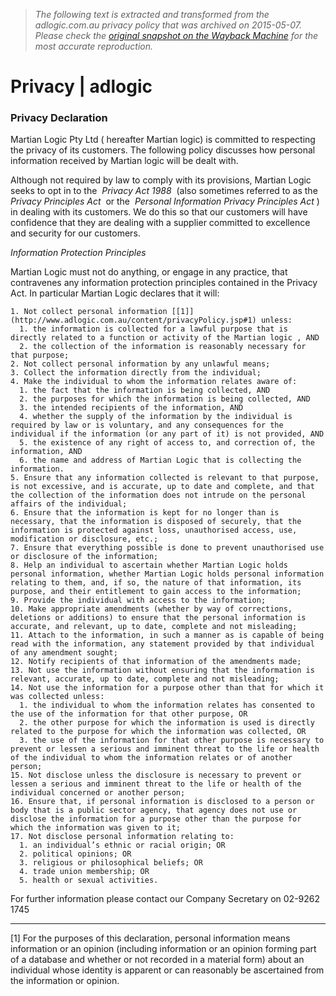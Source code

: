 > *The following text is extracted and transformed from the adlogic.com.au privacy policy that was archived on 2015-05-07. Please check the [original snapshot on the Wayback Machine](https://web.archive.org/web/20150507162903id_/http%3A//www.adlogic.com.au/site/privacy) for the most accurate reproduction.*

# Privacy | adlogic

### Privacy Declaration

Martian Logic Pty Ltd ( hereafter Martian logic) is committed to respecting the privacy of its customers. The following policy discusses how personal information received by Martian logic will be dealt with.

Although not required by law to comply with its provisions, Martian Logic seeks to opt in to the  _Privacy Act 1988_  (also sometimes referred to as the  _Privacy Principles Act_  or the  _Personal Information Privacy Principles Act_ ) in dealing with its customers. We do this so that our customers will have confidence that they are dealing with a supplier committed to excellence and security for our customers.

_Information Protection Principles_

Martian Logic must not do anything, or engage in any practice, that contravenes any information protection principles contained in the Privacy Act. In particular Martian Logic declares that it will:

    1. Not collect personal information [[1]](http://www.adlogic.com.au/content/privacyPolicy.jsp#1) unless: 
      1. the information is collected for a lawful purpose that is directly related to a function or activity of the Martian logic , AND
      2. the collection of the information is reasonably necessary for that purpose;
    2. Not collect personal information by any unlawful means;
    3. Collect the information directly from the individual;
    4. Make the individual to whom the information relates aware of: 
      1. the fact that the information is being collected, AND
      2. the purposes for which the information is being collected, AND
      3. the intended recipients of the information, AND
      4. whether the supply of the information by the individual is required by law or is voluntary, and any consequences for the individual if the information (or any part of it) is not provided, AND
      5. the existence of any right of access to, and correction of, the information, AND
      6. the name and address of Martian Logic that is collecting the information.
    5. Ensure that any information collected is relevant to that purpose, is not excessive, and is accurate, up to date and complete, and that the collection of the information does not intrude on the personal affairs of the individual;
    6. Ensure that the information is kept for no longer than is necessary, that the information is disposed of securely, that the information is protected against loss, unauthorised access, use, modification or disclosure, etc.;
    7. Ensure that everything possible is done to prevent unauthorised use or disclosure of the information;
    8. Help an individual to ascertain whether Martian Logic holds personal information, whether Martian Logic holds personal information relating to them, and, if so, the nature of that information, its purpose, and their entitlement to gain access to the information;
    9. Provide the individual with access to the information;
    10. Make appropriate amendments (whether by way of corrections, deletions or additions) to ensure that the personal information is accurate, and relevant, up to date, complete and not misleading;
    11. Attach to the information, in such a manner as is capable of being read with the information, any statement provided by that individual of any amendment sought;
    12. Notify recipients of that information of the amendments made;
    13. Not use the information without ensuring that the information is relevant, accurate, up to date, complete and not misleading;
    14. Not use the information for a purpose other than that for which it was collected unless: 
      1. the individual to whom the information relates has consented to the use of the information for that other purpose, OR
      2. the other purpose for which the information is used is directly related to the purpose for which the information was collected, OR
      3. the use of the information for that other purpose is necessary to prevent or lessen a serious and imminent threat to the life or health of the individual to whom the information relates or of another person;
    15. Not disclose unless the disclosure is necessary to prevent or lessen a serious and imminent threat to the life or health of the individual concerned or another person;
    16. Ensure that, if personal information is disclosed to a person or body that is a public sector agency, that agency does not use or disclose the information for a purpose other than the purpose for which the information was given to it;
    17. Not disclose personal information relating to: 
      1. an individual’s ethnic or racial origin; OR
      2. political opinions; OR
      3. religious or philosophical beliefs; OR
      4. trade union membership; OR
      5. health or sexual activities.



For further information please contact our Company Secretary on 02-9262 1745

* * *

[1] For the purposes of this declaration, personal information means information or an opinion (including information or an opinion forming part of a database and whether or not recorded in a material form) about an individual whose identity is apparent or can reasonably be ascertained from the information or opinion.
